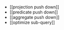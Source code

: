 - [[projection push down]]
- [[predicate push down]]
- [[aggregate push down]]
- [[optimize sub-query]]